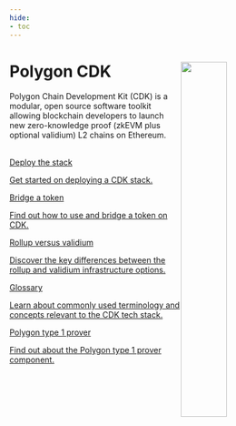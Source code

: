 ```yaml
---
hide:
- toc
---
```


<style>
   .git-revision-date-localized-plugin, .md-source-file, .md-content__button.md-icon {
      display: none;
   }
</style>

<div class="section-wrapper product-section-head">
   <div class="hero-image"><img src="../img/cdk/cdk.svg" loading="lazy" class="hero-image" style="width: 40%; float: right;"></div>
   <div class="hero-left">
      <h1 class="hero-heading">Polygon CDK</h1>
      <p class="hero-subtext">Polygon Chain Development Kit (CDK) is a modular, open source software toolkit allowing blockchain developers to launch new zero-knowledge proof (zkEVM plus optional validium) L2 chains on Ethereum.</p>
   </div>
   </br>
</div>

<div class="grid-container">
   <div class="grid-item">
      <a href="./get-started/quickstart/deploy-stack/">
         <div class="product-list-item-header">
            <div class="feature-card-heading">Deploy the stack</div>
         </div>
         <p class="feature-paragraph">Get started on deploying a CDK stack.</p>
      </a>
   </div>
   <div class="grid-item">
      <a href="./get-started/how-to/use-native-token/">
         <div class="product-list-item-header">
            <div class="feature-card-heading">Bridge a token</div>
         </div>
         <p class="feature-paragraph">Find out how to use and bridge a token on CDK.</p>
      </a>
   </div>
   <div class="grid-item">
      <a href="./spec/validium-vs-rollup">
         <div class="product-list-item-header">
            <div class="feature-card-heading">Rollup versus validium</div>
         </div>
         <p class="feature-paragraph">Discover the key differences between the rollup and validium infrastructure options.</p>
      </a>
   </div>
   <div class="grid-item">
      <a href="./glossary">
         <div class="product-list-item-header">
            <div class="feature-card-heading">Glossary</div>
         </div>
         <p class="feature-paragraph">Learn about commonly used terminology and concepts relevant to the CDK tech stack.</p>
      </a>
   </div>
   <div class="grid-item">
      <a href="./architecture/type-1-prover/intro-t1-prover">
         <div class="product-list-item-header">
            <div class="feature-card-heading">Polygon type 1 prover</div>
         </div>
         <p class="feature-paragraph">Find out about the Polygon type 1 prover component.</p>
      </a>
   </div>
</div>
